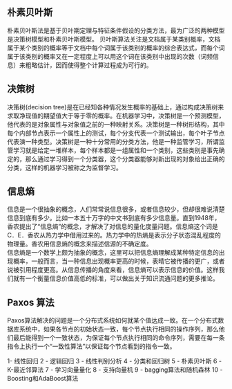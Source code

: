 ## 朴素贝叶斯
朴素贝叶斯法是基于贝叶期定理与特征条件假设的分类方法，最为广泛的两种模型是决策树模型和朴素贝叶斯模型。
贝叶斯算法关注是文档属于某类别概率，文档属于某个类别的概率等于文档中每个词属于该类别的概率的综合表达式，而每个词属于该类别的概率又在一定程度上可以用这个词在该类别中出现的次数（词频信息）来粗略估计，因而使得整个计算过程成为可行的。

## 决策树
决策树(decision tree)是在已经知各种情况发生概率的基础上，通过构成决策树来求取净现值的期望值大于等于零的概率。在机器学习中，决策树是一个预测模型，他代表的是对象属性与对象值之前的一种映射关系。决策树是一种树形结构，其中每个内部节点表示一个属性上的测试，每个分支代表一个测试输出，每个叶子节点代表演一种类型。决策树是一种十分常用的分类方法，他是一种监管学习，所谓监管学习就是给定一堆样本，每个样本都是一组属性和一个类别，这些类别是事先确定的，那么通过学习得到一个分类器，这个分类器能够对新出现的对象给出正确的分类，这样的机器学习被称之为监督学习。

## 信息熵
信息是一个很抽象的概念，人们常常说信息很多，或者信息较少，但却很难说清楚信息到底有多少。比如一本五十万字的中文书到底有多少信息量。直到1948年，香农提出了“信息熵”的概念，才解决了对信息的量化度量问题。信息熵这个词是C．E．香农从热力学中借用过来的。热力学中的热熵是表示分子状态混乱程度的物理量。香农用信息熵的概念来描述信源的不确定度。      
信息熵是一个数学上颇为抽象的概念，这里可以把信息熵理解成某种特定信息的出现概率，一般而言，当一种信息出现概率更高的时候，表晴它被传播的更广，或者说被引用程度更高。从信息传播的角度来看，信息熵可以表示信息的价值。这样我们就有一个衡量信息价值高低的标准，可以做出关于知识流通问题的更多推论。


## Paxos 算法
Paxos算法解决的问题是一个分布式系统如何就某个值达成一致。在一个分布式数据库系统中，如果各节点的初始状态一致，每个节点执行相同的操作序列，那么他们最后能得到一个一致状态，为保证每个节点执行相同的命令序列，需要在每一条指令上执行一个“一致性算法”以保证每个节点看到的指令一致。

1- 线性回归
2 - 逻辑回归
3 - 线性判别分析
4 - 分类和回归树
5 - 朴素贝叶斯
6 - K-最近邻算法
7 - 学习向量量化
8 - 支持向量机
9 - bagging算法和随机森林
10 - Boosting和AdaBoost算法